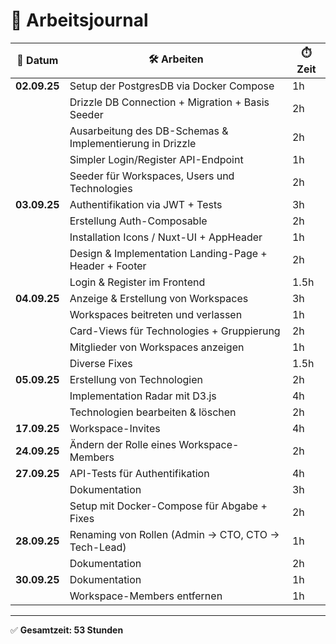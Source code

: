 # 📝 Arbeitsjournal

| 📅 Datum   | 🛠️ Arbeiten                                                                 | ⏱️ Zeit |
|------------|----------------------------------------------------------------------------|---------|
| **02.09.25** | Setup der PostgresDB via Docker Compose                                   | 1h      |
|            | Drizzle DB Connection + Migration + Basis Seeder                           | 2h      |
|            | Ausarbeitung des DB-Schemas & Implementierung in Drizzle                   | 2h      |
|            | Simpler Login/Register API-Endpoint                                        | 1h    |
|            | Seeder für Workspaces, Users und Technologies                              | 2h      |
| **03.09.25** | Authentifikation via JWT + Tests                                          | 3h      |
|            | Erstellung Auth-Composable                                                 | 2h      |
|            | Installation Icons / Nuxt-UI + AppHeader                                   | 1h      |
|            | Design & Implementation Landing-Page + Header + Footer                     | 2h      |
|            | Login & Register im Frontend                                               | 1.5h    |
| **04.09.25** | Anzeige & Erstellung von Workspaces                                       | 3h      |
|            | Workspaces beitreten und verlassen                                         | 1h      |
|            | Card-Views für Technologies + Gruppierung                                  | 2h      |
|            | Mitglieder von Workspaces anzeigen                                         | 1h      |
|            | Diverse Fixes                                                              | 1.5h    |
| **05.09.25** | Erstellung von Technologien                                               | 2h      |
|            | Implementation Radar mit D3.js                                             | 4h      |
|            | Technologien bearbeiten & löschen                                          | 2h      |
| **17.09.25** | Workspace-Invites                                                         | 4h      |
| **24.09.25** | Ändern der Rolle eines Workspace-Members                                  | 2h      |
| **27.09.25** | API-Tests für Authentifikation                                            | 4h      |
|              | Dokumentation                                                             | 3h      |
|              | Setup mit Docker-Compose für Abgabe + Fixes                               | 2h      |
| **28.09.25** | Renaming von Rollen (Admin -> CTO, CTO -> Tech-Lead)                      | 1h      |
|              | Dokumentation                                                             | 2h      |
| **30.09.25** | Dokumentation                                                             | 1h      |
|              | Workspace-Members entfernen                                               | 1h      |

---

✅ **Gesamtzeit: 53 Stunden**
